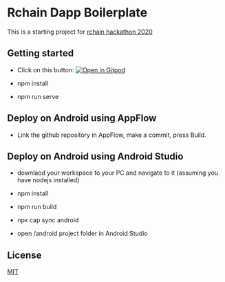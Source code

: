# Rchain Dapp Boilerplate

This is a starting project for [rchain hackathon 2020](https://rchain.coop/hackathon.html)

## Getting started

* Click on this button:
[![Open in Gitpod](https://gitpod.io/button/open-in-gitpod.svg)](https://gitpod.io/from-referrer/)

* npm install

* npm run serve

## Deploy on Android using AppFlow

* Link the github repository in AppFlow, make a commit, press Build.

## Deploy on Android using Android Studio

* downlaod your workspace to your PC and navigate to it (assuming you have nodejs installed)

* npm install

* npm run build

* npx cap sync android

* open /android project folder in Android Studio


## License

[MIT](http://opensource.org/licenses/MIT)